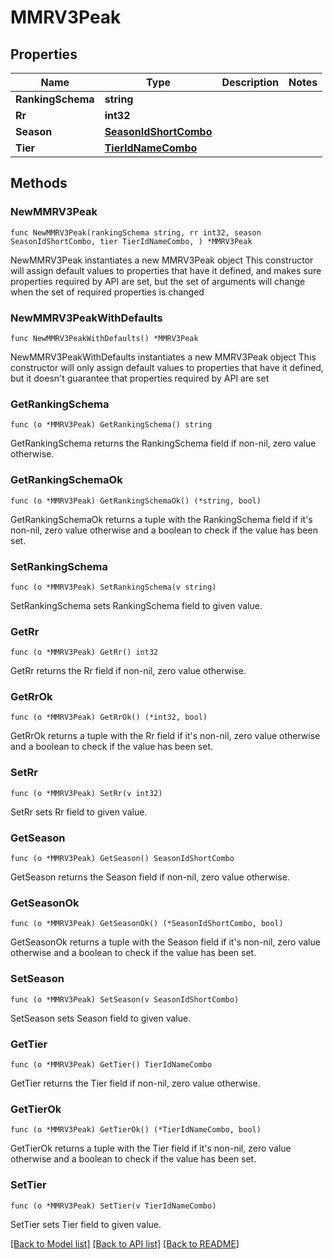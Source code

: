 # MMRV3Peak

## Properties

Name | Type | Description | Notes
------------ | ------------- | ------------- | -------------
**RankingSchema** | **string** |  | 
**Rr** | **int32** |  | 
**Season** | [**SeasonIdShortCombo**](SeasonIdShortCombo.md) |  | 
**Tier** | [**TierIdNameCombo**](TierIdNameCombo.md) |  | 

## Methods

### NewMMRV3Peak

`func NewMMRV3Peak(rankingSchema string, rr int32, season SeasonIdShortCombo, tier TierIdNameCombo, ) *MMRV3Peak`

NewMMRV3Peak instantiates a new MMRV3Peak object
This constructor will assign default values to properties that have it defined,
and makes sure properties required by API are set, but the set of arguments
will change when the set of required properties is changed

### NewMMRV3PeakWithDefaults

`func NewMMRV3PeakWithDefaults() *MMRV3Peak`

NewMMRV3PeakWithDefaults instantiates a new MMRV3Peak object
This constructor will only assign default values to properties that have it defined,
but it doesn't guarantee that properties required by API are set

### GetRankingSchema

`func (o *MMRV3Peak) GetRankingSchema() string`

GetRankingSchema returns the RankingSchema field if non-nil, zero value otherwise.

### GetRankingSchemaOk

`func (o *MMRV3Peak) GetRankingSchemaOk() (*string, bool)`

GetRankingSchemaOk returns a tuple with the RankingSchema field if it's non-nil, zero value otherwise
and a boolean to check if the value has been set.

### SetRankingSchema

`func (o *MMRV3Peak) SetRankingSchema(v string)`

SetRankingSchema sets RankingSchema field to given value.


### GetRr

`func (o *MMRV3Peak) GetRr() int32`

GetRr returns the Rr field if non-nil, zero value otherwise.

### GetRrOk

`func (o *MMRV3Peak) GetRrOk() (*int32, bool)`

GetRrOk returns a tuple with the Rr field if it's non-nil, zero value otherwise
and a boolean to check if the value has been set.

### SetRr

`func (o *MMRV3Peak) SetRr(v int32)`

SetRr sets Rr field to given value.


### GetSeason

`func (o *MMRV3Peak) GetSeason() SeasonIdShortCombo`

GetSeason returns the Season field if non-nil, zero value otherwise.

### GetSeasonOk

`func (o *MMRV3Peak) GetSeasonOk() (*SeasonIdShortCombo, bool)`

GetSeasonOk returns a tuple with the Season field if it's non-nil, zero value otherwise
and a boolean to check if the value has been set.

### SetSeason

`func (o *MMRV3Peak) SetSeason(v SeasonIdShortCombo)`

SetSeason sets Season field to given value.


### GetTier

`func (o *MMRV3Peak) GetTier() TierIdNameCombo`

GetTier returns the Tier field if non-nil, zero value otherwise.

### GetTierOk

`func (o *MMRV3Peak) GetTierOk() (*TierIdNameCombo, bool)`

GetTierOk returns a tuple with the Tier field if it's non-nil, zero value otherwise
and a boolean to check if the value has been set.

### SetTier

`func (o *MMRV3Peak) SetTier(v TierIdNameCombo)`

SetTier sets Tier field to given value.



[[Back to Model list]](../README.md#documentation-for-models) [[Back to API list]](../README.md#documentation-for-api-endpoints) [[Back to README]](../README.md)


